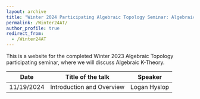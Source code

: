 ```yaml
---
layout: archive
title: "Winter 2024 Participating Algebraic Topology Seminar: Algebraic K-Theory"
permalink: /Winter24AT/
author_profile: true
redirect_from:
  - /Winter24AT
---
```

This is a website for the completed Winter 2023 Algebraic Topology participating seminar, where we will discuss Algebraic K-Theory.

| Date  | Title of the talk | Speaker |
| ------------- | ------------- | ------------- | 
| 11/19/2024 | Introduction and Overview | Logan Hyslop |
